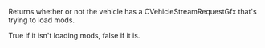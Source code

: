 Returns whether or not the vehicle has a CVehicleStreamRequestGfx that's trying to load mods.

True if it isn't loading mods, false if it is.
